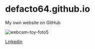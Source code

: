 # defacto64.github.io
My own website on GitHub

![webcam-toy-foto5](https://github.com/defacto64/defacto64.github.io/assets/1590003/14317a05-6875-4924-987e-8345836913a4)

[Linkedin](https://www.linkedin.com/in/adrianosantoni/)


